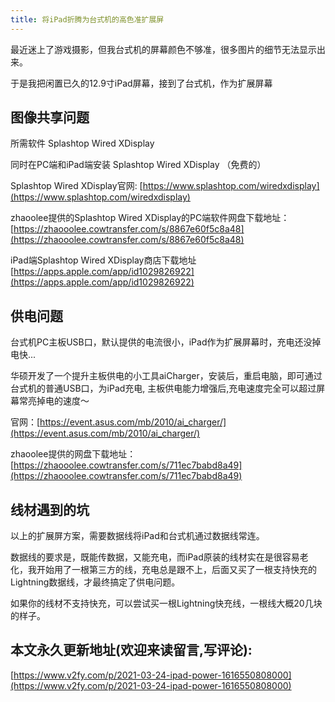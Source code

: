 ```yaml
---
title: 将iPad折腾为台式机的高色准扩展屏
---
```



最近迷上了游戏摄影，但我台式机的屏幕颜色不够准，很多图片的细节无法显示出来。

于是我把闲置已久的12.9寸iPad屏幕，接到了台式机，作为扩展屏幕


## 图像共享问题

所需软件 Splashtop Wired XDisplay


同时在PC端和iPad端安装 Splashtop Wired XDisplay （免费的）

Splashtop Wired XDisplay官网: [https://www.splashtop.com/wiredxdisplay](https://www.splashtop.com/wiredxdisplay)

zhaoolee提供的Splashtop Wired XDisplay的PC端软件网盘下载地址：[https://zhaooolee.cowtransfer.com/s/8867e60f5c8a48](https://zhaooolee.cowtransfer.com/s/8867e60f5c8a48)

iPad端Splashtop Wired XDisplay商店下载地址 [https://apps.apple.com/app/id1029826922](https://apps.apple.com/app/id1029826922)




## 供电问题

台式机PC主板USB口，默认提供的电流很小，iPad作为扩展屏幕时，充电还没掉电快...

华硕开发了一个提升主板供电的小工具aiCharger，安装后，重启电脑，即可通过台式机的普通USB口，为iPad充电, 主板供电能力增强后,充电速度完全可以超过屏幕常亮掉电的速度～

官网：[https://event.asus.com/mb/2010/ai_charger/](https://event.asus.com/mb/2010/ai_charger/)

zhaoolee提供的网盘下载地址： [https://zhaooolee.cowtransfer.com/s/711ec7babd8a49](https://zhaooolee.cowtransfer.com/s/711ec7babd8a49)



## 线材遇到的坑


以上的扩展屏方案，需要数据线将iPad和台式机通过数据线常连。

数据线的要求是，既能传数据，又能充电，而iPad原装的线材实在是很容易老化，我开始用了一根第三方的线，充电总是跟不上，后面又买了一根支持快充的Lightning数据线，才最终搞定了供电问题。


如果你的线材不支持快充，可以尝试买一根Lightning快充线，一根线大概20几块的样子。



## 本文永久更新地址(欢迎来读留言,写评论):

[https://www.v2fy.com/p/2021-03-24-ipad-power-1616550808000](https://www.v2fy.com/p/2021-03-24-ipad-power-1616550808000)
